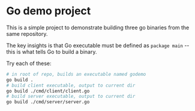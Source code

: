 # Go demo project

This is a simple project to demonstrate building three go binaries from the same repository.

The key insights is that Go executable must be defined as `package main` -- this is what tells Go to build a binary.

Try each of these:
```bash
# in root of repo, builds an executable named godemo
go build . 
# build client executable, output to current dir
go build ./cmd/client/client.go
# build server executable, output to current dir
go build ./cmd/server/server.go
```
